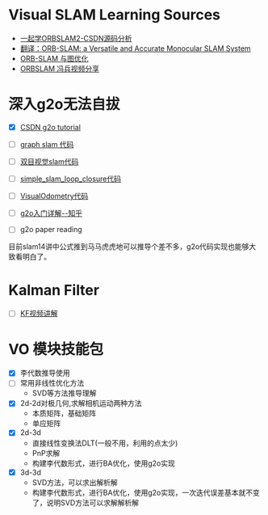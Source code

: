 # Visual SLAM Learning Sources

- [一起学ORBSLAM2-CSDN源码分析](https://blog.csdn.net/qq_30356613/article/category/6897125)
- [翻译：ORB-SLAM: a Versatile and Accurate Monocular SLAM System](https://blog.csdn.net/super_mice/article/details/50972992)
- [ORB-SLAM 与图优化](https://zhuanlan.zhihu.com/p/29682514)
- [ORBSLAM 冯兵视频分享](https://www.bilibili.com/video/av7102994/)

# 深入g2o无法自拔
- [X] [CSDN g2o tutorial](https://blog.csdn.net/heyijia0327/article/details/47813405)

- [ ] [graph slam 代码](https://github.com/versatran01/graphslam)
- [ ] [双目视觉slam代码](https://github.com/SiuKeungm/stereoVO)
- [ ] [simple_slam_loop_closure代码](https://github.com/nicolov/simple_slam_loop_closure)
- [ ] [VisualOdometry代码](https://github.com/ldq9526/VisualOdometry)
- [ ] [g2o入门详解--知乎](https://zhuanlan.zhihu.com/p/47315608)
- [ ] g2o paper reading

目前slam14讲中公式推到马马虎虎地可以推导个差不多，g2o代码实现也能够大致看明白了。

# Kalman Filter
- [ ] [KF视频讲解](https://www.bilibili.com/video/av24225243/?spm_id_from=333.788.videocard.6)

# VO 模块技能包
- [x] 李代数推导使用
- [ ] 常用非线性优化方法
  - SVD等方法推导理解
- [x] 2d-2d对极几何,求解相机运动两种方法
  - 本质矩阵，基础矩阵
  - 单应矩阵
- [x] 2d-3d
  - 直接线性变换法DLT(一般不用，利用的点太少)
  - PnP求解
  - 构建李代数形式，进行BA优化，使用g2o实现
- [x] 3d-3d
  - SVD方法，可以求出解析解
  - 构建李代数形式，进行BA优化，使用g2o实现，一次迭代误差基本就不变了，说明SVD方法可以求解解析解
